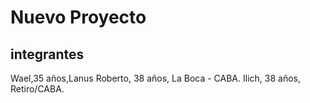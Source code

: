 # Nuevo Proyecto
## integrantes
Wael,35 años,Lanus
Roberto, 38 años, La Boca - CABA.
Ilich, 38 años, Retiro/CABA.